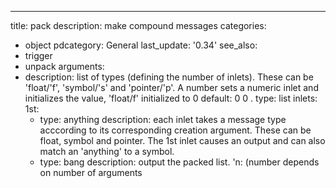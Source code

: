 ---
title: pack
description: make compound messages
categories:
- object
pdcategory: General
last_update: '0.34'
see_also:
- trigger
- unpack
arguments:
- description: list of types (defining the number of inlets). These can be 'float/'f',  'symbol/'s'
    and 'pointer/'p'. A number sets a numeric inlet and initializes the value,  'float/f'
    initialized to 0 
  default: 0 0
.
  type: list
inlets:
  1st:
  - type: anything
    description: each inlet takes a message type acccording to its corresponding creation
      argument. These can be float,  symbol and pointer. The 1st inlet causes an output
      and can also match an 'anything' to a symbol.
  - type: bang
    description: output the packed list.
  'n: (number depends on number of arguments